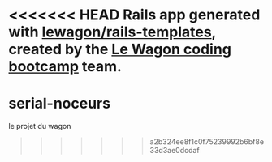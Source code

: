 <<<<<<< HEAD
Rails app generated with [lewagon/rails-templates](https://github.com/lewagon/rails-templates), created by the [Le Wagon coding bootcamp](https://www.lewagon.com) team.
=======
# serial-noceurs
le projet du wagon 
>>>>>>> a2b324ee8f1c0f75239992b6bf8e33d3ae0dcdaf
